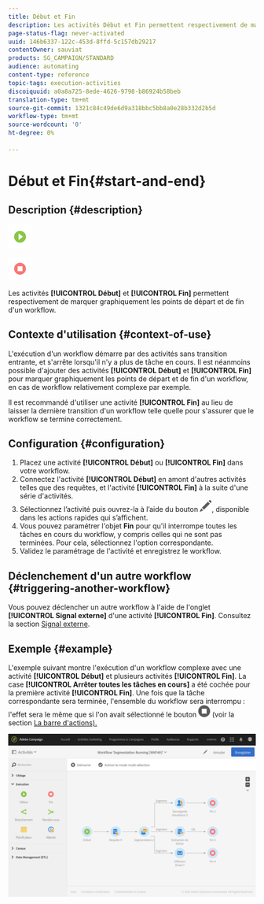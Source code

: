 ```yaml
---
title: Début et Fin
description: Les activités Début et Fin permettent respectivement de marquer graphiquement les points de départ et de fin d'un workflow.
page-status-flag: never-activated
uuid: 146b6337-122c-453d-8ffd-5c157db29217
contentOwner: sauviat
products: SG_CAMPAIGN/STANDARD
audience: automating
content-type: reference
topic-tags: execution-activities
discoiquuid: a0a8a725-8ede-4626-9798-b86924b58beb
translation-type: tm+mt
source-git-commit: 1321c84c49de6d9a318bbc5bb8a0e28b332d2b5d
workflow-type: tm+mt
source-wordcount: '0'
ht-degree: 0%

---
```



# Début et Fin{#start-and-end}

## Description {#description}

![](assets/start.png)

![](assets/end.png)

Les activités **[!UICONTROL Début]** et **[!UICONTROL Fin]** permettent respectivement de marquer graphiquement les points de départ et de fin d&#39;un workflow.

## Contexte d&#39;utilisation {#context-of-use}

L&#39;exécution d&#39;un workflow démarre par des activités sans transition entrante, et s&#39;arrête lorsqu&#39;il n&#39;y a plus de tâche en cours. Il est néanmoins possible d&#39;ajouter des activités **[!UICONTROL Début]** et **[!UICONTROL Fin]** pour marquer graphiquement les points de départ et de fin d&#39;un workflow, en cas de workflow relativement complexe par exemple.

Il est recommandé d&#39;utiliser une activité **[!UICONTROL Fin]** au lieu de laisser la dernière transition d&#39;un workflow telle quelle pour s&#39;assurer que le workflow se termine correctement.

## Configuration {#configuration}

1. Placez une activité **[!UICONTROL Début]** ou **[!UICONTROL Fin]** dans votre workflow.
1. Connectez l&#39;activité **[!UICONTROL Début]** en amont d&#39;autres activités telles que des requêtes, et l&#39;activité **[!UICONTROL Fin]** à la suite d&#39;une série d&#39;activités.
1. Sélectionnez l’activité puis ouvrez-la à l’aide du bouton ![](assets/edit_darkgrey-24px.png), disponible dans les actions rapides qui s’affichent.
1. Vous pouvez paramétrer l&#39;objet **Fin** pour qu&#39;il interrompe toutes les tâches en cours du workflow, y compris celles qui ne sont pas terminées. Pour cela, sélectionnez l&#39;option correspondante.
1. Validez le paramétrage de l&#39;activité et enregistrez le workflow.

## Déclenchement d&#39;un autre workflow {#triggering-another-workflow}

Vous pouvez déclencher un autre workflow à l&#39;aide de l&#39;onglet **[!UICONTROL Signal externe]** d&#39;une activité **[!UICONTROL Fin]**. Consultez la section [Signal externe](../../automating/using/external-signal.md).

## Exemple {#example}

L&#39;exemple suivant montre l&#39;exécution d&#39;un workflow complexe avec une activité **[!UICONTROL Début]** et plusieurs activités **[!UICONTROL Fin]**. La case **[!UICONTROL Arrêter toutes les tâches en cours]** a été cochée pour la première activité **[!UICONTROL Fin]**. Une fois que la tâche correspondante sera terminée, l&#39;ensemble du workflow sera interrompu : l&#39;effet sera le même que si l&#39;on avait sélectionné le bouton ![](assets/stop_darkgrey-24px.png) (voir la section [La barre d&#39;actions).](../../automating/using/workflow-interface.md#action-bar)

![](assets/wkf_start_end_example.png)


